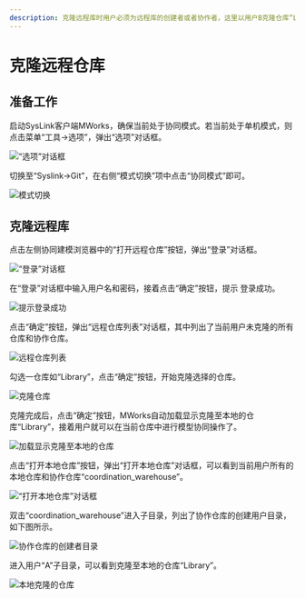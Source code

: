 ```yaml
---
description: 克隆远程库时用户必须为远程库的创建者或者协作者，这里以用户B克隆仓库“Library”为例。
---
```


# 克隆远程仓库

## 准备工作

启动SysLink客户端MWorks，确保当前处于协同模式。若当前处于单机模式，则点击菜单“工具→选项”，弹出“选项”对话框。

![&#x201C;&#x9009;&#x9879;&#x201D;&#x5BF9;&#x8BDD;&#x6846;](../../.gitbook/assets/ke-long-1.png)

切换至“Syslink→Git”，在右侧“模式切换”项中点击“协同模式”即可。

![&#x6A21;&#x5F0F;&#x5207;&#x6362;](../../.gitbook/assets/ke-long-2.png)

## 克隆远程库

点击左侧协同建模浏览器中的“打开远程仓库”按钮，弹出“登录”对话框。

![&#x201C;&#x767B;&#x5F55;&#x201D;&#x5BF9;&#x8BDD;&#x6846;](../../.gitbook/assets/ke-long-3.png)

在“登录”对话框中输入用户名和密码，接着点击“确定”按钮，提示 登录成功。

![&#x63D0;&#x793A;&#x767B;&#x5F55;&#x6210;&#x529F;](../../.gitbook/assets/ke-long-4.png)

点击“确定”按钮，弹出“远程仓库列表”对话框，其中列出了当前用户未克隆的所有仓库和协作仓库。

![&#x8FDC;&#x7A0B;&#x4ED3;&#x5E93;&#x5217;&#x8868;](../../.gitbook/assets/ke-long-5.png)

勾选一仓库如“Library”，点击“确定”按钮，开始克隆选择的仓库。

![&#x514B;&#x9686;&#x4ED3;&#x5E93;](../../.gitbook/assets/ke-long-6.png)

克隆完成后，点击“确定”按钮，MWorks自动加载显示克隆至本地的仓库“Library”，接着用户就可以在当前仓库中进行模型协同操作了。

![&#x52A0;&#x8F7D;&#x663E;&#x793A;&#x514B;&#x9686;&#x81F3;&#x672C;&#x5730;&#x7684;&#x4ED3;&#x5E93;](../../.gitbook/assets/ke-long-7.png)

点击“打开本地仓库”按钮，弹出“打开本地仓库”对话框，可以看到当前用户所有的本地仓库和协作仓库“coordination\_warehouse”。

![&#x201C;&#x6253;&#x5F00;&#x672C;&#x5730;&#x4ED3;&#x5E93;&#x201D;&#x5BF9;&#x8BDD;&#x6846;](../../.gitbook/assets/ke-long-01.png)

双击“coordination\_warehouse”进入子目录，列出了协作仓库的创建用户目录，如下图所示。

![&#x534F;&#x4F5C;&#x4ED3;&#x5E93;&#x7684;&#x521B;&#x5EFA;&#x8005;&#x76EE;&#x5F55;](../../.gitbook/assets/ke-long-02.png)

进入用户“A”子目录，可以看到克隆至本地的仓库“Library”。

![&#x672C;&#x5730;&#x514B;&#x9686;&#x7684;&#x4ED3;&#x5E93;](../../.gitbook/assets/ke-long-03.png)



